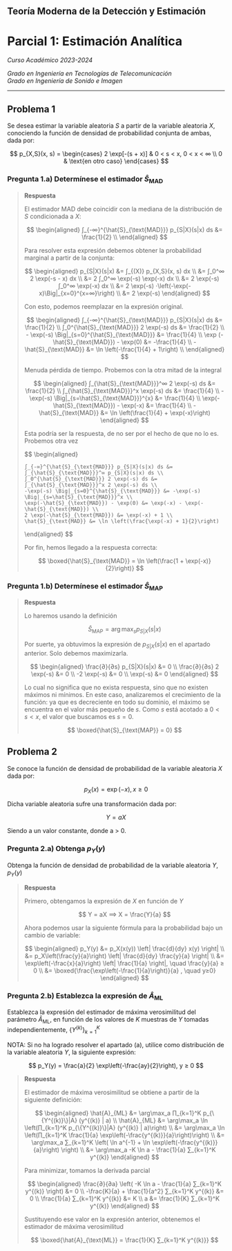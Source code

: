 ## Teoría Moderna de la Detección y Estimación

# Parcial 1: Estimación Analítica

*Curso Académico 2023-2024*  

*Grado en Ingeniería en Tecnologías de Telecomunicación*  
*Grado en Ingeniería de Sonido e Imagen*  

---

## Problema 1

Se desea estimar la variable aleatoria $S$ a partir de la variable aleatoria $X$, conociendo la
función de densidad de probabilidad conjunta de ambas, dada por:

$$
p_{X,S}(x, s) = \begin{cases}
    2 \exp[-(s + x)] & 0 < s < x, 0 < x < ∞ \\
    0 & \text{en otro caso}
\end{cases}
$$

### Pregunta 1.a) Determínese el estimador $\hat{S}_{\text{MAD}}$

> **Respuesta**
>
> El estimador MAD debe coincidir con la mediana de la distribución de $S$ condicionada a $X$:
>
> $$
> \begin{aligned}
>     ∫_{-∞}^{\hat{S}_{\text{MAD}}} p_{S|X}(s|x) ds &= \frac{1}{2} \\
> \end{aligned}
> $$
>
> Para resolver esta expresión debemos obtener la probabilidad marginal a partir de la conjunta:
>
> $$
> \begin{aligned}
>     p_{S|X}(s|x) &= ∫_{(X)} p_{X,S}(x, s) dx \\
>     &= ∫_0^∞ 2 \exp(-s - x) dx \\
>     &= 2 ∫_0^∞ \exp(-s) \exp(-x) dx \\
>     &= 2 \exp(-s) ∫_0^∞ \exp(-x) dx \\
>     &= 2 \exp(-s) ⋅\left(-\exp(-x)\Big|_{x=0}^{x=∞}\right) \\
>     &= 2 \exp(-s)
> \end{aligned}
> $$
>
> Con esto, podemos reemplazar en la expresión original.
>
> $$
> \begin{aligned}
>     ∫_{-∞}^{\hat{S}_{\text{MAD}}} p_{S|X}(s|x) ds &= \frac{1}{2} \\
>     ∫_0^{\hat{S}_{\text{MAD}}} 2 \exp(-s) ds &= \frac{1}{2} \\
>     - \exp(-s) \Big|_{s=0}^{\hat{S}_{\text{MAD}}} &= \frac{1}{4} \\
>     \exp (-\hat{S}_{\text{MAD}}) - \exp(0) &= -\frac{1}{4} \\
>     -\hat{S}_{\text{MAD}} &= \ln \left(-\frac{1}{4} + 1\right) \\
> \end{aligned}
> $$
>
> Menuda pérdida de tiempo. Probemos con la otra mitad de la integral
>
> $$
> \begin{aligned}
>     ∫_{\hat{S}_{\text{MAD}}}^∞ 2 \exp(-s) ds &= \frac{1}{2} \\
>     ∫_{\hat{S}_{\text{MAD}}}^x \exp(-s) ds &= \frac{1}{4} \\
>     -\exp(-s) \Big|_{s=\hat{S}_{\text{MAD}}}^{x} &= \frac{1}{4} \\
>     \exp(-\hat{S}_{\text{MAD}}) - \exp(-x) &= \frac{1}{4} \\
>     -\hat{S}_{\text{MAD}} &= \ln \left(\frac{1}{4} + \exp(-x)\right)
> \end{aligned}
> $$
>
> Esta podría ser la respuesta, de no ser por el hecho de que no lo es. Probemos otra vez
>
> $$
> \begin{aligned}
>
>     ∫_{-∞}^{\hat{S}_{\text{MAD}}} p_{S|X}(s|x) ds &= ∫_{\hat{S}_{\text{MAD}}}^∞ p_{S|X}(s|x) ds \\
>     ∫_0^{\hat{S}_{\text{MAD}}} 2 \exp(-s) ds &= ∫_{\hat{S}_{\text{MAD}}}^x 2 \exp(-s) ds \\
>     -\exp(-s) \Big|_{s=0}^{\hat{S}_{\text{MAD}}} &= -\exp(-s) \Big|_{s=\hat{S}_{\text{MAD}}}^x \\
>     \exp(-\hat{S}_{\text{MAD}}) - \exp(0) &= \exp(-x) - \exp(-\hat{S}_{\text{MAD}}) \\
>     2 \exp(-\hat{S}_{\text{MAD}}) &= \exp(-x) + 1 \\
>     \hat{S}_{\text{MAD}} &= \ln \left(\frac{\exp(-x) + 1}{2}\right)
> \end{aligned}
> $$
>
> Por fin, hemos llegado a la respuesta correcta:
>
> $$
> \boxed{\hat{S}_{\text{MAD}} = \ln \left(\frac{1 + \exp(-x)}{2}\right)}
> $$

### Pregunta 1.b) Determínese el estimador $\hat{S}_{\text{MAP}}$

> **Respuesta**
>
> Lo haremos usando la definición
>
> $$
> \hat{S}_{\text{MAP}} = \arg \max_s p_{S|X}(s|x)
> $$
>
> Por suerte, ya obtuvimos la expresión de $p_{S|X}(s|x)$ en el apartado anterior. Solo debemos
> maximizarla.
>
> $$
> \begin{aligned}
>     \frac{∂}{∂s} p_{S|X}(s|x) &= 0 \\
>     \frac{∂}{∂s} 2 \exp(-s) &= 0 \\
>     -2 \exp(-s) &= 0 \\
>     \exp(-s) &= 0
> \end{aligned}
> $$
>
> Lo cual no significa que no exista respuesta, sino que no existen máximos ni mínimos. En este
> caso, analizaremos el crecimiento de la función: ya que es decreciente en todo su dominio, el
> máximo se encuentra en el valor más pequeño de $s$. Como $s$ está acotado a $0<s<x$, el valor que
> buscamos es $s=0$.
>
> $$
> \boxed{\hat{S}_{\text{MAP}} = 0}
> $$

## Problema 2

Se conoce la función de densidad de probabilidad de la variable aleatoria $X$ dada por:

$$
p_X(x) = \exp(-x), x ≥ 0
$$

Dicha variable aleatoria sufre una transformación dada por:

$$
Y = aX
$$

Siendo a un valor constante, donde a > 0.

### Pregunta 2.a) Obtenga $p_Y(y)$

Obtenga la función de densidad de probabilidad de la variable aleatoria $Y$, $p_Y (y)$

> **Respuesta**
>
> Primero, obtengamos la expresión de $X$ en función de $Y$
>
> $$
> Y = aX ⟹ X = \frac{Y}{a}
> $$
>
> Ahora podemos usar la siguiente fórmula para la probabilidad bajo un cambio de variable:
>
> $$
> \begin{aligned}
>     p_Y(y) &= p_X(x(y)) \left| \frac{d}{dy} x(y) \right| \\
>     &= p_X\left(\frac{y}{a}\right) \left| \frac{d}{dy} \frac{y}{a} \right| \\
>     &= \exp\left(-\frac{x}{a}\right) \left| \frac{1}{a} \right|, \quad \frac{y}{a} ≥ 0 \\
>     &= \boxed{\frac{\exp\left(-\frac{1}{a}\right)}{a} , \quad y≥0}
> \end{aligned}
> $$

### Pregunta 2.b) Establezca la expresión de $\hat{A}_{\text{ML}}$

Establezca la expresión del estimador de máxima verosimilitud del parámetro $\hat{A}_{\text{ML}}$,
en función de los valores de $K$ muestras de $Y$ tomadas independientemente, $\{Y^{(k)}\}_{k=1}^K$

NOTA: Si no ha logrado resolver el apartado (a), utilice como distribución de la variable aleatoria
$Y$, la siguiente expresión:

$$
p_Y(y) = \frac{a}{2} \exp\left(-\frac{ay}{2}\right), y ≥ 0
$$

> **Respuesta**
>
> El estimador de máxima verosimilitud se obtiene a partir de la siguiente definición:
>
> $$
> \begin{aligned}
>     \hat{A}_{ML} &= \arg\max_a ∏_{k=1}^K p_{\{Y^{(k)}\}|A} (y^{(k)} | a) \\
>     \hat{A}_{ML} &= \arg\max_a \ln \left(∏_{k=1}^K p_{\{Y^{(k)}\}|A} (y^{(k)} | a)\right) \\
>     &= \arg\max_a \ln \left(∏_{k=1}^K \frac{1}{a} \exp\left(-\frac{y^{(k)}}{a}\right)\right) \\
>     &= \arg\max_a ∑_{k=1}^K \left( \ln a^{-1} + \ln \exp\left(-\frac{y^{(k)}}{a}\right) \right) \\
>     &= \arg\max_a -K \ln a - \frac{1}{a} ∑_{k=1}^K y^{(k)}
> \end{aligned}
> $$
>
> Para minimizar, tomamos la derivada parcial
>
> $$
> \begin{aligned}
>     \frac{∂}{∂a} \left( -K \ln a - \frac{1}{a} ∑_{k=1}^K y^{(k)} \right) &= 0 \\
>     -\frac{K}{a} + \frac{1}{a^2} ∑_{k=1}^K y^{(k)} &= 0 \\
>     \frac{1}{a} ∑_{k=1}^K y^{(k)} &= K \\
>     a &= \frac{1}{K} ∑_{k=1}^K y^{(k)}
> \end{aligned}
> $$
>
> Sustituyendo ese valor en la expresión anterior, obtenemos el estimador de máxima verosimilitud
>
> $$
> \boxed{\hat{A}_{\text{ML}} = \frac{1}{K} ∑_{k=1}^K y^{(k)}}
> $$
